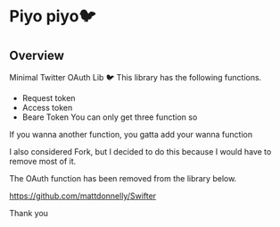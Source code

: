 # Piyo piyo🐦

## Overview

Minimal Twitter OAuth Lib 🐦
This library has the following functions.
- Request token
- Access token
- Beare Token
You can only get three function
so

If you wanna another function, you gatta add your wanna function

I also considered Fork, but I decided to do this because I would have to remove most of it.

The OAuth function has been removed from the library below.

https://github.com/mattdonnelly/Swifter

Thank you

